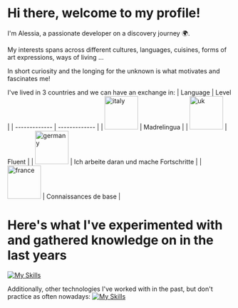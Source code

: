 # Hi there, welcome to my profile!
I'm Alessia, a passionate developer on a discovery journey :earth_africa:.

My interests spans across different cultures, languages, cuisines, forms of art expressions, ways of living ...

In short curiosity and the longing for the unknown is what motivates and fascinates me!


I've lived in 3 countries and we can have an exchange in:
| Language  | Level |
| ------------- | ------------- |
| <img src="https://github.com/user-attachments/assets/3ab54171-ab14-4c36-9606-73ca2316a381" alt="italy" style="width:75px;"/> | Madrelingua  |
| <img src="https://github.com/user-attachments/assets/b0eb3247-ddc4-4200-890a-4fa5e93c437a" alt="uk" style="width:75px;"/> | Fluent  |
| <img src="https://github.com/user-attachments/assets/0660e7a8-c930-46fa-a4cf-7559114bc9fc" alt="germany" style="width:75px;"/>  | Ich arbeite daran und mache Fortschritte  |
| <img src="https://github.com/user-attachments/assets/ead7628f-0fd7-46ff-8e82-7366e870fde4" alt="france" style="width:75px;"/>  | Connaissances de base  |


# Here's what I've experimented with and gathered knowledge on in the last years

[![My Skills](https://skillicons.dev/icons?i=azure,kubernetes,docker,git,graphql,hibernate,spring,java,nginx,angular,ts,js,html,css,bootstrap,idea,vscode)](https://skillicons.dev)

Additionally, other technologies I've worked with in the past, but don't practice as often nowadays:
[![My Skills](https://skillicons.dev/icons?i=blender,ps,matlab,maven,mongodb,mysql,postgres,redis,postman,nodejs,c,cs,dotnet,eclipse,jenkins,jquery,laravel,py,php,react)](https://skillicons.dev)


<!--
**VolAl/VolAl** is a ✨ _special_ ✨ repository because its `README.md` (this file) appears on your GitHub profile.

Here are some ideas to get you started:

- 🔭 I’m currently working on ...
- 🌱 I’m currently learning ...
- 👯 I’m looking to collaborate on ...
- 🤔 I’m looking for help with ...
- 💬 Ask me about ...
- 📫 How to reach me: ...
- 😄 Pronouns: ...
- ⚡ Fun fact: ...
-->
